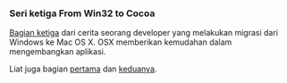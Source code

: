 ### Seri ketiga From Win32 to Cocoa

[Bagian ketiga](http://arstechnica.com/articles/culture/microsoft-learn-from-apple-iii.ars) dari cerita seorang developer yang melakukan migrasi dari Windows ke Mac OS X. OSX memberikan kemudahan dalam mengembangkan aplikasi.

Liat juga bagian [pertama](http://arstechnica.com/articles/culture/what-microsoft-could-learn-from-apple.ars) dan [keduanya](http://arstechnica.com/articles/culture/microsoft-learn-from-apple-II.ars).

<!-- METADATA: {"time": "2008-06-02 08:27:09", "title": "Seri ketiga From Win32 to Cocoa"} -->
